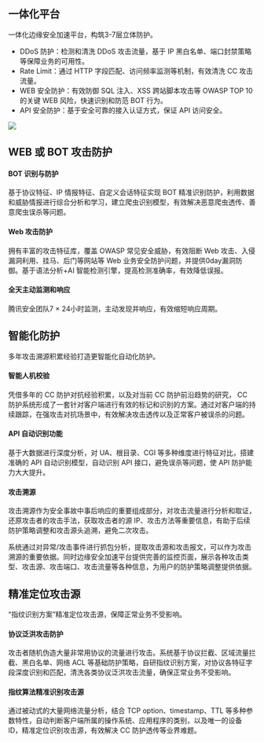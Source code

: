 ## 一体化平台
一体化边缘安全加速平台，构筑3-7层立体防护。
- DDoS 防护：检测和清洗 DDoS 攻击流量，基于 IP 黑白名单、端口封禁策略等保障业务的可用性。
- Rate Limit：通过 HTTP 字段匹配、访问频率监测等机制，有效清洗 CC 攻击流量。
- WEB 安全防护：有效防御 SQL 注入、XSS 跨站脚本攻击等 OWASP TOP 10的关键 WEB 风险，快速识别和防范 BOT 行为。
- API 安全防护：基于安全可靠的接入认证方式，保证 API 访问安全。

![](https://qcloudimg.tencent-cloud.cn/raw/379c07a80f7879601a03d5b572e25023.png)

## WEB 或 BOT 攻击防护 
#### BOT 识别与防护
基于协议特征、IP 情报特征、自定义会话特征实现 BOT 精准识别防护，利用数据和威胁情报进行综合分析和学习，建立爬虫识别模型，有效解决恶意爬虫透传、善意爬虫误杀等问题。

#### Web 攻击防护
拥有丰富的攻击特征库，覆盖 OWASP 常见安全威胁，有效阻断 Web 攻击、入侵漏洞利用、挂马、后门等网站等 Web 业务安全防护问题，并提供0day漏洞防御。基于语法分析+AI 智能检测引擎，提高检测准确率，有效降低误报。

 #### 全天主动监测和响应
腾讯安全团队7 × 24小时监测，主动发现并响应，有效缩短响应周期。

## 智能化防护
多年攻击溯源积累经验打造更智能化自动化防护。

#### 智能人机校验
凭借多年的 CC 防护对抗经验积累，以及对当前 CC 防护前沿趋势的研究， CC 防护系统形成了一套针对客户端进行有效的标记和识别的方案。通过对客户端的持续跟踪，在强攻击对抗场景中，有效解决攻击透传以及正常客户被误杀的问题。

 
#### API 自动识别功能
基于大数据进行深度分析，对 UA、根目录、CGI 等多种维度进行特征对比，搭建准确的 API 自动识别模型，自动识别 API 接口，避免误杀等问题，使 API 防护能力大大提升。

#### 攻击溯源
攻击溯源作为安全事故中事后响应的重要组成部分，对攻击流量进行分析和取证，还原攻击者的攻击手法，获取攻击者的源 IP、攻击方法等重要信息，有助于后续防护策略调整和攻击源头追溯，避免二次攻击。

系统通过对异常/攻击事件进行抓包分析，提取攻击源和攻击报文，可以作为攻击溯源的重要依据。同时边缘安全加速平台提供完善的监控页面，展示各种攻击类型、攻击源、攻击端口、攻击流量等各种信息，为用户的防护策略调整提供依据。

## 精准定位攻击源
“指纹识别方案”精准定位攻击源，保障正常业务不受影响。

#### 协议泛洪攻击防护
攻击者随机伪造大量非常用协议的流量进行攻击。系统基于协议拦截、区域流量拦截、黑白名单、网络 ACL 等基础防护策略，自研指纹识别方案，对协议各特征字段深度识别和匹配，清洗各类协议泛洪攻击流量，确保正常业务不受影响。

#### 指纹算法精准识别攻击源
通过被动式的大量网络流量分析，结合 TCP option、timestamp、TTL 等多种参数特性，自动判断客户端所属的操作系统、应用程序的类别，以及唯一的设备 ID，精准定位识别攻击源，有效解决 CC 防护透传等业界难题。
